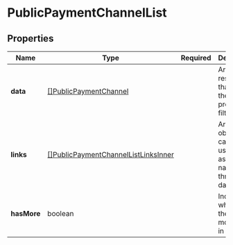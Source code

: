# PublicPaymentChannelList



## Properties

| Name | Type | Required | Description |
| ------------ | ------------- | ------------- | ------------- |
| **data** | [[]PublicPaymentChannel](PublicPaymentChannel.md) |  | Array of resources that match the provided filters |
**links** | [[]PublicPaymentChannelListLinksInner](PublicPaymentChannelListLinksInner.md) |  | Array of objects that can be used to assist on navigating through the data |
**hasMore** | boolean |  | Indicates whether there are more items in the list |


